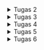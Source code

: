 <details>
<summary>Tugas 2</summary>

## Link Aplikasi
(https://carmella-geraldine-footballshop.pbp.cs.ui.ac.id)

## 1. Jelaskan bagaimana cara kamu mengimplementasikan checklist di atas secara step-by-step (bukan hanya sekadar mengikuti tutorial).

1. **Membuat Proyek Django Baru**  
   - Menjalankan `django-admin startproject football_shop` untuk membuat proyek utama.

2. **Membuat Aplikasi `main`**  
   - Menjalankan `python manage.py startapp main` untuk membuat aplikasi dalam proyek.

3. **Routing Proyek**  
   - Menambahkan `path('', include('main.urls'))` di `football_shop/urls.py`.
   - Membuat `main/urls.py` dengan path root yang mengarah ke `show_main`.

4. **Membuat Model `Product`**  
   - Membuat model `Product` dengan atribut wajib:  
     `name` (CharField), `price` (IntegerField), `description` (TextField),  
     `thumbnail` (URLField), `category` (CharField), `is_featured` (BooleanField).

5. **Membuat View `show_main`**  
   - Mengambil semua produk dari database (`Product.objects.all()`) dan mengirim context berisi data diri dan produk ke template `main.html`.

6. **Membuat Template HTML (`main.html`)**  
   - Menampilkan nama aplikasi, nama dan kelas, serta daftar featured products.

7. **Testing**  
   - Membuat `tests.py` untuk memastikan URL, template, dan model bekerja.

8. **Deployment ke PWS**  
   - Mengikuti panduan deployment PWS untuk menjalankan aplikasi agar bisa diakses secara publik.

---

## 2. Buatlah bagan yang berisi request client ke web aplikasi berbasis Django beserta responnya dan jelaskan pada bagan tersebut kaitan antara urls.py, views.py, models.py, dan berkas HTML.
![Bagan](images/bagan.png)

---

## 3. Jelaskan peran settings.py dalam Proyek Django
Berkas `settings.py` berfungsi sebagai pusat konfigurasi proyek Django.  
Semua pengaturan utama didefinisikan di sini, seperti:  
- **INSTALLED_APPS** → daftar aplikasi yang digunakan dalam proyek.  
- **DATABASES** → konfigurasi database (misalnya SQLite, PostgreSQL, MySQL).  
- **MIDDLEWARE** → komponen yang memproses request dan response.  
- **TEMPLATES** → lokasi dan pengaturan template HTML.  
- **STATIC & MEDIA FILES** → pengaturan file statis (CSS, JS, gambar).  
- **DEBUG & ALLOWED_HOSTS** → mengatur mode debugging dan domain yang diizinkan.  

---

## 4. Bagaimana cara kerja migrasi database di Django?
Migrasi database di Django adalah proses untuk menyinkronkan perubahan pada **model (models.py)** dengan **struktur database**.  

Cara kerjanya:  
1. **Membuat file migrasi**  
   - Saat menjalankan `python manage.py makemigrations`, Django membaca perubahan di `models.py` dan membuat file migrasi (di folder `migrations/`) yang berisi instruksi SQL.  

2. **Menerapkan migrasi ke database**  
   - Dengan `python manage.py migrate`, Django mengeksekusi file migrasi tersebut ke database sehingga struktur tabel sesuai dengan definisi di model.  

3. **Tracking migrasi**  
   - Django menyimpan catatan migrasi yang sudah dijalankan di tabel khusus (`django_migrations`) agar tidak dijalankan ulang.  

---

## 5. Menurut Anda, dari semua framework yang ada, mengapa framework Django dijadikan permulaan pembelajaran pengembangan perangkat lunak?
Django dipilih sebagai framework awal dalam pembelajaran karena beberapa alasan:  

1. **Konsep MVC/MVT yang jelas**  
   Django menggunakan arsitektur *Model-View-Template* yang memisahkan logika bisnis, data, dan tampilan. Hal ini membantu untuk memahami bagaimana sebuah aplikasi web bekerja secara terstruktur.  

2. **Banyak fitur bawaan**  
   Django sudah menyediakan ORM, sistem autentikasi, admin panel, form handling, hingga keamanan dasar. Dengan begitu, bisa langsung fokus pada konsep inti tanpa harus membangun semuanya dari nol.  

3. **Mengajarkan praktik terbaik**  
   Django mendorong penggunaan pola desain yang rapi, DRY (*Don’t Repeat Yourself*), serta manajemen proyek yang terorganisir sehingga terbiasa menulis kode yang bersih dan terstruktur.  

4. **Relevan dengan industri**  
   Django digunakan di banyak perusahaan dan startup, dengan harapan apa yang dipelajari di PBP bisa berguna untuk dunia kerja nantinya.  

---

## 6. Apakah ada feedback untuk asisten dosen tutorial 1 yang telah kamu kerjakan sebelumnya?
Sejauh ini belum ada ^^
</details>

<details>
<summary>Tugas 3</summary>

## 1. Jelaskan mengapa kita memerlukan data delivery dalam pengimplementasian sebuah platform?
Data delivery adalah proses pengiriman data dari satu pihak ke pihak lain dalam sebuah platform, baik antar komponen internal maupun eksternal. Alasan kenapa data delivery itu penting:

1. **Menghubungkan antar komponen sistem**
   Platform biasanya terdiri dari berbagai bagian. Tanpa mekanisme pengiriman data, tiap bagian ini tidak bisa saling bertukar informasi.
   
2. **Memberikan informasi yang up-to-date ke pengguna**
   Misalnya di e-commerce, data stok barang atau harga harus dikirim secara real-time agar pengguna melihat informasi terbaru.
   
3. **Mendukung interaktivitas aplikasi**
   Fitur seperti login, pencarian, transaksi, atau notifikasi hanya bisa berjalan kalau ada alur request-response data yang jelas.

4. **Menjamin konsistensi data**
   Data delivery memastikan data yang ada di server sinkron dengan yang ditampilkan di client, sehingga tidak terjadi perbedaan informasi.

5. **Membuka integrasi dengan layanan lain**
   Platform modern sering butuh komunikasi dengan layanan eksternal. Semua ini hanya bisa jalan lewat data delivery.

---

## 2. Menurutmu, mana yang lebih baik antara XML dan JSON? Mengapa JSON lebih populer dibandingkan XML?
1. **Mana yang lebih baik antara XML dan JSON?**
   Tergantung kebutuhan. XML lebih cocok untuk data kompleks dengan hierarki, metadata, dan validasi ketat, sedangkan JSON lebih unggul untuk pertukaran data yang sederhana,    cepat, ringan, dan mudah dibaca, terutama di web dan mobile.

2. **Mengapa JSON lebih populer dibandingkan XML?**
   Beberapa alasan utama kenapa JSON lebih banyak dipakai:
   - **Lebih ringkas dan sederhana**
     JSON hanya pakai kurung kurawal dan array, sedangkan XML butuh banyak tag pembuka & penutup sehingga ukuran file JSON lebih kecil dan menyebabkan lebih cepat untuk dikirim lewat jaringan.
   - **Mudah dipahami dan dibaca**
     Struktur JSON mirip dengan objek di JavaScript, sehingga lebih cepat menggunakannya.
   - **Mudah diproses oleh program**
     Di JavaScript, data JSON bisa langsung dipakai tanpa konversi ribet.
   - **Performa lebih baik untuk API modern**
     API REST dan GraphQL umumnya mengutamakan JSON karena lebih efisien dibanding XML.
   - **Tren industri**
     JSON jadi standar de facto dalam komunikasi client–server.

---

## 3. Jelaskan fungsi dari method is_valid() pada form Django dan mengapa kita membutuhkan method tersebut?
Method is_valid() digunakan untuk memvalidasi data yang dikirimkan melalui form. Saat form menerima input, Django akan memeriksa apakah data tersebut sesuai dengan aturan yang ditentukan di form. Jika semua validasi terpenuhi, is_valid() akan mengembalikan True, dan data bersihnya bisa diakses lewat form.cleaned_data. Kalau ada yang salah, is_valid() mengembalikan False, dan form menyimpan pesan error yang bisa ditampilkan ke user. Kita membutuhkan method tsb. untuk:
- **Menjamin keakuratan data** → hanya data valid yang akan diproses atau disimpan ke database.
- **Meningkatkan keamanan** → mencegah input berbahaya masuk ke sistem.
- **Memberikan feedback ke pengguna** → jika input salah, error bisa langsung ditampilkan di form.
- **Menyederhanakan validasi** → tidak perlu menulis kode validasi manual.

---

## 4. Mengapa kita membutuhkan csrf_token saat membuat form di Django? Apa yang dapat terjadi jika kita tidak menambahkan csrf_token pada form Django? Bagaimana hal tersebut dapat dimanfaatkan oleh penyerang?
1. **Mengapa kita membutuhkan csrf_token saat membuat form di Django?**
   csrf_token (Cross-Site Request Forgery token) adalah token unik yang ditambahkan ke setiap form di Django untuk memastikan bahwa request POST benar-benar berasal dari user yang sah melalui website kita, bukan dari sumber eksternal yang berbahaya. Dengan token ini, server bisa memverifikasi bahwa request datang dari browser user yang sedang login dan bukan dari serangan luar.

2. **Apa yang dapat terjadi jika kita tidak menambahkan csrf_token pada form Django?**
   Tanpa csrf_token, aplikasi jadi rentan terhadap serangan CSRF (Cross-Site Request Forgery). Artinya, penyerang bisa mengirimkan request palsu ke server atas nama user tanpa sepengetahuan user.

3. **Bagaimana hal tersebut dapat dimanfaatkan oleh penyerang?**
   Contoh pemanfaatan:
   1. User sedang login di aplikasi bank berbasis web.
   2. Penyerang membuat halaman berbahaya berisi form tersembunyi yang otomatis mengirimkan request POST ke server bank (misalnya transfer uang).
   3. Karena user masih login, browser akan mengirimkan cookie session valid ke server bank.
   4. Jika tidak ada proteksi csrf_token, server menganggap request itu sah, sehingga transaksi berbahaya bisa terjadi tanpa diketahui user.

---

## 5. Jelaskan bagaimana cara kamu mengimplementasikan checklist di atas secara step-by-step.
1. **Siapkan `ModelForm`**  
   - Buat `main/forms.py`.

2. **Tambahkan 4 view untuk XML / JSON**
   - Menggunakan `django.core.serializers` untuk XML/JSON.

3. **Buat routing URL untuk masing-masing view**
   - Menambahkan path di `main/urls.py`

4. **Buat view untuk list, add (form) dan detail**

5. **Edit `templates/main.html` agar user bisa menambahkan porduct**

---

## 6. Apakah ada feedback untuk asdos di tutorial 2 yang sudah kalian kerjakan?
Sejauh ini belum ada.

---

## Hasil akses keempat URL menggunakan Postman
![akses XML](images/akses_xml.png)
![akses JSON](images/akses_json.png)
![akses XML by ID](images/akses_xml_id.png)
![akses JSON by ID](images/akses_json_id.png)
</details>

<details>
<summary>Tugas 4</summary>

## 1. Apa itu Django AuthenticationForm? Jelaskan juga kelebihan dan kekurangannya.

`AuthenticationForm` adalah form bawaan Django (`django.contrib.auth.forms.AuthenticationForm`) yang dipakai untuk proses login. Fungsinya memvalidasi username + password dan memanggil `authenticate()` untuk mengecek kredensial.

**Kelebihan**
1. Siap pakai sehingga tidak perlu menulis validasi credential dari nol.
2. Integrasi langsung dengan `django.contrib.auth` (middleware, backends, session).
3. Sudah menangani pesan error standar (user tidak ada, password salah).
4. Aman selama dipakai bersama CSRF middleware dan HTTPS.

**Kekurangan**
1. Default tampilannya minimal, perlu custom template/CSS untuk UI.
2. Tidak punya fitur “remember me” otomatis — harus ditambahkan sendiri.
3. Kalau pakai custom user model dengan field berbeda, mungkin perlu sedikit penyesuaian.
4. Error message generik — kalo perlu message lebih informatif harus override.

---

## 2. Apa perbedaan antara autentikasi dan otorisasi? Bagaiamana Django mengimplementasikan kedua konsep tersebut?

**Autentikasi** = *"Siapa kamu?”* → proses verifikasi identitas user saat login.
**Otorisasi** = *"Apa yang boleh kamu lakukan?”* → proses menentukan hak akses user setelah berhasil login.

Cara Django mengimplementasikannya:
1. Autentikasi:
   - Fungsi utama: `authenticate()`, `login()`, `logout()`.
   - Akses user di request: `request.user`, `user.is_authenticated`.
   - Middleware penting: `SessionMiddleware` + `AuthenticationMiddleware`.
2. Otorisasi:
   - Sistem permissions dan groups.
   - Cek permission: `user.has_perm('app_label.action_model')`.
   - Decorator: `@permission_required('app_label.action_model')`.
   - Atribut khusus: `is_staff` (akses admin site), `is_superuser` (akses penuh).
   - Group bisa dibuat di Django admin, lalu assign permission ke group → user cukup dimasukkan ke group.

---

## 3. Apa saja kelebihan dan kekurangan session dan cookies dalam konteks menyimpan state di aplikasi web?

**Cookies (client-side storage)**
Kelebihan:
- Simpel, tidak perlu beban di server karena data disimpan di browser user.
- Bisa bertahan antar sesi (misalnya “remember me”).
- Mudah diakses oleh client.

Kekurangan:
- Kapasitas terbatas (umumnya maksimal ±4KB per cookie).
- Data bisa dimodifikasi user (tidak 100% aman).
- Rentan terhadap serangan XSS/CSRF jika tidak diamankan.
- Tidak cocok menyimpan data sensitif.

**Sessions (server-side storage, hanya simpan session ID di cookie)**
Kelebihan:
- Lebih aman karena data sebenarnya disimpan di server, bukan di browser.
- Bisa menyimpan data kompleks dan ukuran lebih besar dibanding cookie.
- User tidak bisa memodifikasi data session secara langsung.

Kekurangan:
- Membutuhkan storage di server (database, file, cache).
- Menambah overhead pada server, terutama kalau banyak user aktif.
- Perlu konfigurasi tambahan untuk sistem skala besar.

---

## 4. Apakah penggunaan cookies aman secara default dalam pengembangan web, atau apakah ada risiko potensial yang harus diwaspadai? Bagaimana Django menangani hal tersebut?

**Cookies belum tentu aman karena bisa dibaca atau diubah oleh user di browser.**

Risiko utama:
- Session hijacking: pencurian session ID lewat XSS (cross-site scripting).
- Session fixation: penyerang memaksa user pakai session ID tertentu.
- CSRF (Cross-Site Request Forgery): penyalahgunaan cookies untuk melakukan request sah tanpa sepengetahuan user.
- Man-in-the-middle: intercept cookie jika tidak dienkripsi dengan HTTPS.

Django punya beberapa setting penting untuk menangani keamanan Cookies:
- SESSION_COOKIE_SECURE = True
     cookie hanya dikirim lewat HTTPS, tidak bisa dicegat via HTTP.

- SESSION_COOKIE_HTTPONLY = True
     cookie tidak bisa diakses via JavaScript, mengurangi risiko XSS.

- SESSION_COOKIE_SAMESITE = 'Lax' atau 'Strict'
     mencegah cookie dikirim lintas domain, membantu lawan CSRF.

- CSRF protection built-in
     Django punya CSRF token middleware untuk validasi form dan request POST.

- Signed cookies (pakai django.core.signing)
     Django bisa menandatangani cookies dengan secret key, sehingga user tidak bisa mengubah nilai cookie tanpa ketahuan.

---

## 5. Jelaskan bagaimana cara kamu mengimplementasikan checklist di atas secara step-by-step.
1. Membuat Fungsi dan Form Registrasi
   - Mengimpor `UserCreationForm` dan `messages` di `views.py`.
   - Membuat fungsi `register` untuk menampilkan form registrasi dan menyimpan user baru jika form valid.
   - Membuat file `register.html` untuk menampilkan form pendaftaran.
   - Menambahkan path `register/` di `urls.py` agar halaman register bisa diakses.
   - Hasil: Pengguna baru dapat membuat akun dengan form bawaan Django.

2. Membuat Fungsi Login
   - Mengimpor `AuthenticationForm`, `authenticate`, dan `login` di `views.py`.
   - Membuat fungsi `login_user` untuk mengautentikasi data user, melakukan login jika valid, dan mengarahkan user ke halaman utama.
   - Membuat file `login.html` untuk menampilkan form login.
   - Menambahkan path `login/` di `urls.py`.
   - Hasil: User dapat login menggunakan akun yang sudah terdaftar.

3. Membuat Fungsi Logout
   - Mengimpor `logout` di `views.py`.
   - Membuat fungsi `logout_user` yang menghapus session login.
   - Menambahkan tombol Logout di `main.html`.
   - Menambahkan path `logout/` di `urls.py`.
   - Hasil: User bisa keluar dari sesi login dengan menekan tombol Logout.
  
4. Merestriksi Akses Halaman Utama
   - Mengimpor `login_required` dari `django.contrib.auth.decorators`.
   - Menambahkan `@login_required(login_url='/login')` di fungsi `show_main`.
   - Hasil: Halaman utama (`main`) hanya bisa diakses oleh user yang sudah login.
  
5. Menyimpan Data Login Menggunakan Cookies
   - Menambahkan `HttpResponseRedirect`, `reverse`, dan `datetime` di `views.py`.
   - Memodifikasi `login_user` agar menyimpan cookie `last_login` dengan timestamp saat login.
   - Menambahkan `last_login` ke `context show_main` untuk ditampilkan di halaman utama.
   - Memodifikasi `logout_user` agar menghapus cookie `last_login`.
   - Hasil: Waktu terakhir login user ditampilkan di halaman utama dan hilang setelah logout.

6. Menghubungkan Model Product dengan User
   - Menambahkan field `user = models.ForeignKey(User, on_delete=models.CASCADE, null=True)` pada model `Product`.
   - Melakukan migrasi (`makemigrations dan migrate`).
   - Mengubah fungsi `create_product` agar setiap produk yang ditambahkan otomatis terhubung dengan `request.user`.
   - Mengubah fungsi `show_main` agar mendukung filter `all` (semua produk) dan `my` (produk milik user yang login).
   - Hasil: Setiap produk terhubung dengan user yang membuatnya, dan fitur filter produk berjalan sesuai akun login.
</details>

<details>
<summary>Tugas 5</summary>

## 1. Jika terdapat beberapa CSS selector untuk suatu elemen HTML, jelaskan urutan prioritas pengambilan CSS selector tersebut!
Ketika sebuah elemen HTML memiliki beberapa aturan CSS, browser akan memilih aturan yang memiliki prioritas tertinggi berdasarkan urutan berikut:
1. Inline styles
2. ID selectors
3. Classes selector
4. Element selector

---

## 2. Mengapa responsive design menjadi konsep yang penting dalam pengembangan aplikasi web? Berikan contoh aplikasi yang sudah dan belum menerapkan responsive design, serta jelaskan mengapa!
Responsive design menjadi konsep penting dalam pengembangan aplikasi web karena pengguna mengakses website melalui berbagai device dengan ukuran layar dan resolusi yang berbeda—dari desktop besar, laptop, tablet, hingga smartphone. Tanpa responsive design, tampilan web bisa tidak nyaman atau bahkan tidak bisa digunakan di beberapa device.

Contoh aplikasi yang sudah menerapkan responsive design adalah website pinterest. Karena tampilan menyesuaikan otomatis di desktop, tablet, dan smartphone, serta grid fleksibel, navigasi adaptif, dan konten selalu proporsional.

Contoh aplikasi yang belum menerapkan responsive design adalah website resmi pemerintah Kota Denpasar kadang teks dan tombol terlalu kecil di mobile, harus scroll horizontal, dan navigasi sulit digunakan.

---

## 3. Jelaskan perbedaan antara margin, border, dan padding, serta cara untuk mengimplementasikan ketiga hal tersebut!
- Margin adalah area di luar elemen yang memberi jarak antar elemen, dan berguna untuk mengatur spacing antar elemen.
- Border adalah garis di sekeliling elemen yang berada di antara margin dan padding. Bisa diatur ketebalan, warna, dan jenis garisnya. Secara visual membungkus konten dan padding.
- Padding adalah Area di dalam elemen, yaitu jarak antara konten dan border. Membuat konten berjarak dengan border.

---

## 4. Jelaskan konsep flex box dan grid layout beserta kegunaannya!
Flexbox adalah sistem layout 1 dimensi yang digunakan untuk mengatur elemen dalam satu baris atau satu kolom dengan fleksibel untuk membantu mengatur alignment, spacing, dan ukuran elemen agar responsif. Kegunaannya sendiri adalah untuk mempermudah membuat layout horizontal atau vertical, membuat elemen otomatis menyesuaikan ruang kosong. Mengatur alignment secara mudah seperti rata kiri, kanan, tengah, atau tersebar merata, cocok untuk navbar, tombol sejajar, card horizontal, dan layout sederhana.

---

## 5. Jelaskan bagaimana cara kamu mengimplementasikan checklist di atas secara step-by-step!
1. Menambahkan Tailwind ke aplikasi
2. Membuat fitur edit product
   - Tambah fungsi edit_product di `views.py`.
   - Buat template `edit_product.html` untuk form edit.
   - Tambah path di `urls.py`.
   - Tambahkan tombol Edit di `main.html` (hanya muncul jika user yang login adalah penjual product).
3. Membuat fitur delete product
   - Tambah fungsi delete_product di `views.py`.
   - Tambah path di `urls.py`.
   - Tambahkan tombol Delete di `main.html` (hanya untuk penjual product).
4. Membuat navbar responsive
   - Buat file `navbar.html` di folder templates.
   - Tautkan ke `main.html` pakai {% include 'navbar.html' %}.
   - Styling pakai Tailwind CSS, responsive dengan menu desktop & mobile (hamburger menu).
5. Konfigurasi Static Files
   - Tambahkan middleware WhiteNoise di `settings.py`.
   - Atur STATIC_URL, STATICFILES_DIRS, dan STATIC_ROOT.
   - Install WhiteNoise untuk memastikan file statis bisa dipakai di production.
6. Styling dengan Tailwind & Global CSS
   - Buat file `global.css` di /static/css/.
   - Hubungkan ke `base.html`.
   - Tambah styling custom.
7. Styling halaman login & register
   - Login Page: lebih modern, dengan border, form-style, dan pesan error.
   - Register Page: mirip login, tapi untuk pembuatan akun baru, dengan validasi password1 & password2.
8. Styling Halaman Home
   - Buat file `card_product.html` untuk tiap product.
   - Menampilkan thumbnail, nama produk, deskripsi, harga, dan actions button.
   - Tambahkan empty state kalau belum ada product.
   - Home akan menampilkan daftar produk dalam bentuk card.
</details>

<details>
<summary>Tugas 6</summary>

## 1. Apa perbedaan antara synchronous request dan asynchronous request?
Synchronous request membuat client menunggu respons dari server sebelum melanjutkan proses, sedangkan asynchronous request memungkinkan client tetap berjalan dan menangani respons ketika sudah tersedia, sehingga UI tetap responsif.

## 2. Bagaimana AJAX bekerja di Django (alur request–response)?
Di Django, AJAX bekerja dengan mengirimkan request secara asynchronous ke server (biasanya menggunakan JavaScript fetch atau XMLHttpRequest). Server menerima request di view, memproses data (misalnya query database), dan mengembalikan response (JSON, HTML, atau data lain). JavaScript di sisi client kemudian menangani response tersebut untuk memperbarui tampilan tanpa me-refresh halaman.

## 3. Apa keuntungan menggunakan AJAX dibandingkan render biasa di Django?
Berikut beberapa keuntungan menggunakan AJAX dibandingkan render biasa di Django:
1. Tidak perlu reload halaman: Halaman bisa diperbarui sebagian saja, sehingga pengalaman pengguna lebih mulus.
2. Lebih cepat: Hanya data yang dibutuhkan yang dikirim dari server, bukan seluruh halaman.
3. Interaktifitas tinggi: Memungkinkan update konten secara dinamis berdasarkan aksi pengguna, seperti filter atau submit form.
4. Mengurangi beban server: Karena tidak perlu merender template penuh setiap kali ada perubahan.
5. Pengalaman pengguna lebih modern: Tampilan terasa seperti aplikasi web dinamis (SPA-style) meski tetap menggunakan Django.

## 4. Bagaimana cara memastikan keamanan saat menggunakan AJAX untuk fitur Login dan Register di Django?
Untuk memastikan keamanan saat menggunakan AJAX untuk Login dan Register di Django, beberapa langkah penting adalah:
1. Gunakan CSRF Token
   Django secara default melindungi form dengan CSRF token.
2. Validasi data di server
   Jangan hanya mengandalkan validasi di sisi frontend. Selalu periksa username, password, email, dan format input di view Django.
3. Gunakan HTTPS
   Pastikan request dikirim melalui HTTPS agar data sensitif (seperti password) tidak dikirim secara plaintext.
4. Hash password
   Gunakan set_password atau make_password Django untuk menyimpan password secara aman di database.
5. Batasi percobaan login
   Implementasikan rate limiting atau login attempt limit untuk mencegah brute-force attack.
6. Hindari menampilkan pesan error terlalu detail
   Misal: jangan langsung memberitahu “username salah” atau “password salah”, cukup “Login gagal” agar tidak membantu peretas.
7. Gunakan session yang aman
   Pastikan session Django dikonfigurasi dengan SESSION_COOKIE_SECURE = True saat menggunakan HTTPS, dan SESSION_COOKIE_HTTPONLY = True agar cookie tidak bisa diakses via JavaScript.

## 5. Bagaimana AJAX mempengaruhi pengalaman pengguna (User Experience) pada website?
AJAX bisa meningkatkan pengalaman pengguna (User Experience) dengan cara:
1. Update halaman lebih cepat – Konten bisa diperbarui tanpa memuat ulang seluruh halaman.
2. Responsif dan interaktif – Pengguna merasa website lebih hidup karena aksi seperti klik tombol atau filter langsung menampilkan hasil.
3. Mengurangi gangguan visual – Tidak ada “flash” atau loading page penuh, jadi transisi lebih mulus.
4. Hemat bandwidth – Hanya data yang dibutuhkan yang dikirim dan diterima, bukan seluruh halaman HTML.
5. Mempercepat alur kerja – Form, pencarian, dan filter bisa dilakukan lebih efisien tanpa menunggu reload halaman.